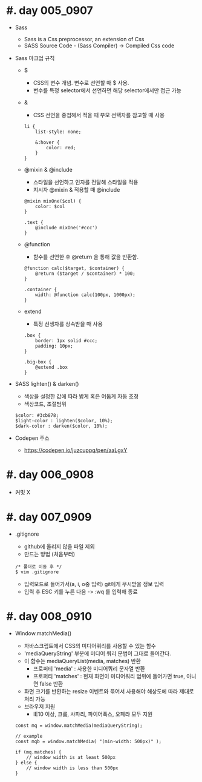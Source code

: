#. day 005_0907
===============
* Sass
    * Sass is a Css preprocessor, an extension of Css
    * SASS Source Code - (Sass Compiler) -> Compiled Css code


* Sass 마크업 규칙
    * $
        * CSS의 변수 개념. 변수로 선언할 때 $ 사용.
        * 변수를 특정 selector에서 선언하면 해당 selector에서만 접근 가능
    * &
        * CSS 선언을 중첩해서 적을 때 부모 선택자를 참고할 때 사용
        ```
        li {
            list-style: none;

            &:hover {
                color: red;
            }
        }
        ```
    * \@mixin & \@include
        * 스타일을 선언하고 인자를 전달해 스타일을 적용
        * 지시자 \@mixin & 적용할 때 \@include
        ```
        @mixin mixOne($col) {
            color: $col
        }

        .text {
            @include mixOne('#ccc')
        }
        ```


    * \@function
        * 함수를 선언한 후 \@return 을 통해 값을 반환함.
        ```
        @function calc($target, $container) {
            @return ($target / $container) * 100;
        }

        .container {
            width: @function calc(100px, 1000px);
        }
        ```
    * extend
        * 특정 선생자를 상속받을 때 사용
        ```
        .box {
            border: 1px solid #ccc;
            padding: 10px;
        }

        .big-box {
            @extend .box
        }
        ```


* SASS lighten() & darken()
    * 색상을 설정한 값에 따라 밝게 혹은 어둡게 자동 조정
    * 색상코드, 조절범위
    ```
    $color: #3cb878;
    $light-color : lighten($color, 10%);
    $dark-color : darken($color, 10%);
    ```

* Codepen 주소
    * https://codepen.io/juzcuppq/pen/aaLgxY


#. day 006_0908
===============
* 커밋 X


#. day 007_0909
===============
* .gitignore
    * github에 올리지 않을 파일 제외
    * 만드는 방법 (처음부터)
    ```
    /* 폴더로 이동 후 */
    $ vim .gitignore
    ```

    * 입력모드로 들어가서(a, i, o중 입력) git에게 무시받을 정보 입력
    * 입력 후 ESC 키를 누른 다음 -> :wq 를 입력해 종료

#. day 008_0910
===============
* Window.matchMedia()
    * 자바스크립트에서 CSS의 미디어쿼리를 사용할 수 있는 함수
    * 'mediaQueryString' 부분에 미디어 쿼리 문법이 그대로 들어간다.
    * 이 함수는 mediaQueryList(media, matches) 반환
        * 프로퍼티 'media' : 사용한 미디어쿼리 문자열 반환
        * 프로퍼티 'matches' : 현재 화면이 미디어쿼리 범위에 들어가면 true, 아니면 false 반환
    * 화면 크기를 반환하는 resize 이벤트와 묶어서 사용해야 해상도에 따라 제대로 처리 가능
    * 브라우저 지원
        * IE10 이상, 크롬, 사파리, 파이어폭스, 오페라 모두 지원

    ```
    const mq = window.matchMedia(mediaQueryString);

    // example
    const mqb = window.matchMedia( "(min-width: 500px)" );

    if (mq.matches) {
        // window width is at least 500px
    } else {
        // window width is less than 500px
    }
    ```
